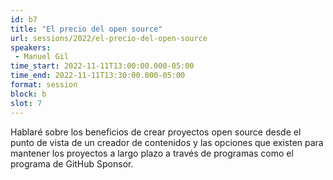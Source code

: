 ```yaml
---
id: b7
title: "El precio del open source"
url: sessions/2022/el-precio-del-open-source 
speakers:
 - Manuel Gil
time_start: 2022-11-11T13:00:00.000-05:00
time_end: 2022-11-11T13:30:00.000-05:00
format: session
block: b
slot: 7
---
```


Hablaré sobre los beneficios de crear proyectos open source desde el punto de vista de un creador de contenidos y las opciones que existen para mantener los proyectos a largo plazo a través de programas como el programa de GitHub Sponsor.